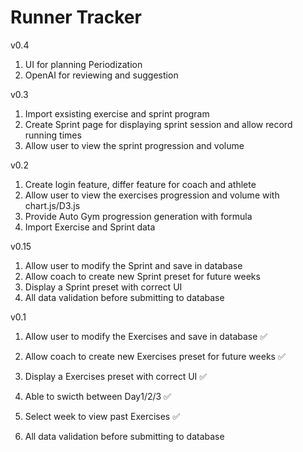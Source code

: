 # Runner Tracker
v0.4
1. UI for planning Periodization
2. OpenAI for reviewing and suggestion

v0.3
1. Import exsisting exercise and sprint program
2. Create Sprint page for displaying sprint session and allow record running times
3. Allow user to view the sprint progression and volume

v0.2
1. Create login feature, differ feature for coach and athlete
2. Allow user to view the exercises progression and volume with chart.js/D3.js
3. Provide Auto Gym progression generation with formula
4. Import Exercise and Sprint data

v0.15
1. Allow user to modify the Sprint and save in database 
2. Allow coach to create new Sprint preset for future weeks 
3. Display a Sprint preset with correct UI 
6. All data validation before submitting to database

v0.1
1. Allow user to modify the Exercises and save in database ✅
2. Allow coach to create new Exercises preset for future weeks ✅
3. Display a Exercises preset with correct UI ✅
4. Able to swicth between Day1/2/3 ✅
5. Select week to view past Exercises ✅
6. All data validation before submitting to database

    <PackageReference Include="Microsoft.AspNet.Cors" Version="5.3.0" />
    <PackageReference Include="Microsoft.EntityFrameworkCore.Tools" Version="8.0.10">
    <PackageReference Include="Microsoft.VisualStudio.Web.CodeGeneration.Design" Version="8.0.6" />
    <PackageReference Include="Npgsql.EntityFrameworkCore.PostgreSQL" Version="8.0.4" />
    <PackageReference Include="Swashbuckle.AspNetCore" Version="6.4.0" />

